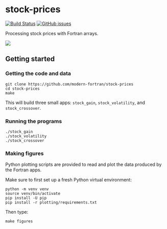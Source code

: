 # stock-prices

[![Build Status](https://travis-ci.org/modern-fortran/listings.svg?branch=master)](https://travis-ci.org/modern-fortran/stock-prices)
[![GitHub issues](https://img.shields.io/github/issues/modern-fortran/stock-prices.svg)](https://github.com/modern-fortran/stock-prices/issues)

Processing stock prices with Fortran arrays.

![](https://github.com/modern-fortran/stock-prices/blob/master/plotting/adjclose_multipanel.svg)

## Getting started

### Getting the code and data

```
git clone https://github.com/modern-fortran/stock-prices
cd stock-prices
make
```

This will build three small apps: `stock_gain`, `stock_volatility`, and `stock_crossover`.

### Running the programs

```
./stock_gain
./stock_volatility
./stock_crossover
```

### Making figures

Python plotting scripts are provided to read and plot the data
produced by the Fortran apps.

Make sure to first set up a fresh Python virtual environment:

```
python -m venv venv
source venv/bin/activate
pip install -U pip
pip install -r plotting/requirements.txt
```

Then type:

```
make figures
```
